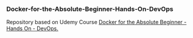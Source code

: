 ### Docker-for-the-Absolute-Beginner-Hands-On-DevOps
Repository based on Udemy Course [Docker for the Absolute Beginner - Hands On - DevOps.](https://www.udemy.com/course/learn-docker/)

